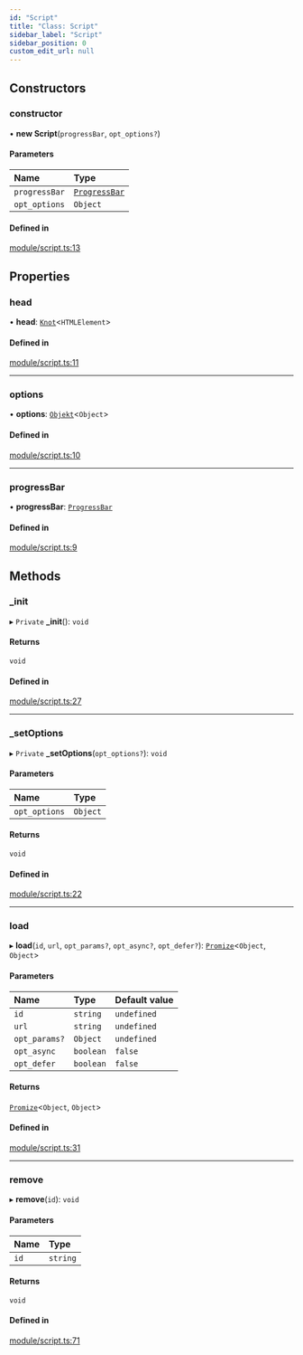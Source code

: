 ```yaml
---
id: "Script"
title: "Class: Script"
sidebar_label: "Script"
sidebar_position: 0
custom_edit_url: null
---
```


## Constructors

### constructor

• **new Script**(`progressBar`, `opt_options?`)

#### Parameters

| Name | Type |
| :------ | :------ |
| `progressBar` | [`ProgressBar`](ProgressBar.md) |
| `opt_options` | `Object` |

#### Defined in

[module/script.ts:13](https://github.com/siposdani87/sui-js/blob/ad456a5/src/module/script.ts#L13)

## Properties

### head

• **head**: [`Knot`](Knot.md)<`HTMLElement`\>

#### Defined in

[module/script.ts:11](https://github.com/siposdani87/sui-js/blob/ad456a5/src/module/script.ts#L11)

___

### options

• **options**: [`Objekt`](Objekt.md)<`Object`\>

#### Defined in

[module/script.ts:10](https://github.com/siposdani87/sui-js/blob/ad456a5/src/module/script.ts#L10)

___

### progressBar

• **progressBar**: [`ProgressBar`](ProgressBar.md)

#### Defined in

[module/script.ts:9](https://github.com/siposdani87/sui-js/blob/ad456a5/src/module/script.ts#L9)

## Methods

### \_init

▸ `Private` **_init**(): `void`

#### Returns

`void`

#### Defined in

[module/script.ts:27](https://github.com/siposdani87/sui-js/blob/ad456a5/src/module/script.ts#L27)

___

### \_setOptions

▸ `Private` **_setOptions**(`opt_options?`): `void`

#### Parameters

| Name | Type |
| :------ | :------ |
| `opt_options` | `Object` |

#### Returns

`void`

#### Defined in

[module/script.ts:22](https://github.com/siposdani87/sui-js/blob/ad456a5/src/module/script.ts#L22)

___

### load

▸ **load**(`id`, `url`, `opt_params?`, `opt_async?`, `opt_defer?`): [`Promize`](Promize.md)<`Object`, `Object`\>

#### Parameters

| Name | Type | Default value |
| :------ | :------ | :------ |
| `id` | `string` | `undefined` |
| `url` | `string` | `undefined` |
| `opt_params?` | `Object` | `undefined` |
| `opt_async` | `boolean` | `false` |
| `opt_defer` | `boolean` | `false` |

#### Returns

[`Promize`](Promize.md)<`Object`, `Object`\>

#### Defined in

[module/script.ts:31](https://github.com/siposdani87/sui-js/blob/ad456a5/src/module/script.ts#L31)

___

### remove

▸ **remove**(`id`): `void`

#### Parameters

| Name | Type |
| :------ | :------ |
| `id` | `string` |

#### Returns

`void`

#### Defined in

[module/script.ts:71](https://github.com/siposdani87/sui-js/blob/ad456a5/src/module/script.ts#L71)
